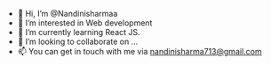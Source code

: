 - 👋 Hi, I’m @Nandinisharmaa
- 👀 I’m interested in Web development
- 🌱 I’m currently learning React JS.
- 💞️ I’m looking to collaborate on ...
- 📫 You can get in touch with me via nandinisharma713@gmail.com

<!---
Nandinisharmaa/Nandinisharmaa is a ✨ special ✨ repository because its `README.md` (this file) appears on your GitHub profile.
You can click the Preview link to take a look at your changes.
--->
